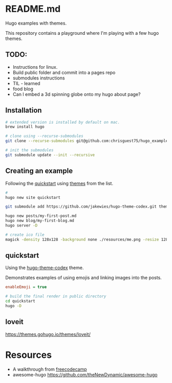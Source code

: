 # README.md
Hugo examples with themes.  

This repository contains a playground where I'm playing with a few hugo themes.  

## TODO:
* Instructions for linux.
* Build public folder and commit into a pages repo
* submodules instructions 
* TIL - learned
* food blog
* Can I embed a 3d spinning globe onto my hugo about page?  

## Installation
```sh
# extended version is installed by default on mac.
brew install hugo

# clone using --recurse-submodules 
git clone --recurse-submodules git@github.com:chrisguest75/hugo_examples.git

# init the submodules
git submodule update --init --recursive
```
## Creating an example
Following the [quickstart](https://gohugo.io/getting-started/quick-start/) using [themes](https://themes.gohugo.io/) from the list.   
```sh
#  
hugo new site quickstart

git submodule add https://github.com/jakewies/hugo-theme-codex.git themes/hugo-theme-codex

hugo new posts/my-first-post.md 
hugo new blog/my-first-blog.md         
hugo server -D
```

```sh
# create ico file
magick -density 128x128 -background none ./resources/me.png -resize 128x128 ./resources/favicon.ico
```

## quickstart 
Using the [hugo-theme-codex](https://themes.gohugo.io/themes/hugo-theme-codex/) theme. 

Demonstrates examples of using emojis and linking images into the posts.  
```ini
enableEmoji = true
```

```sh
# build the final render in public directory 
cd quickstart
hugo -D
```


## loveit 
https://themes.gohugo.io/themes/loveit/


# Resources
* A walkthrough from [freecodecamp](https://www.freecodecamp.org/news/your-first-hugo-blog-a-practical-guide/)
* awesome-hugo https://github.com/theNewDynamic/awesome-hugo